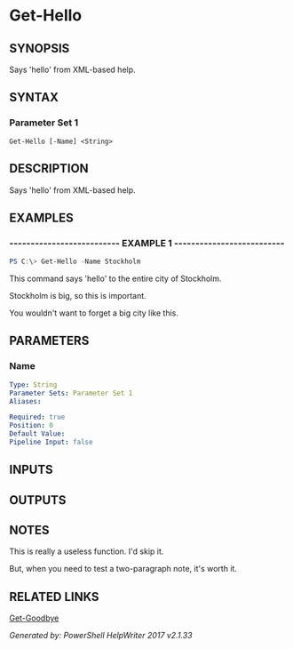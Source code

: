 ﻿# Get-Hello

## SYNOPSIS
Says 'hello' from XML-based help.

## SYNTAX

### Parameter Set 1
```
Get-Hello [-Name] <String>
```

## DESCRIPTION
Says 'hello' from XML-based help.

## EXAMPLES

### --------------------------  EXAMPLE 1 --------------------------

```powershell
PS C:\> Get-Hello -Name Stockholm
```

This command says 'hello' to the entire city of Stockholm.

Stockholm is big, so this is important.

You wouldn't want to forget a big city like this.

## PARAMETERS

### Name


```yaml
Type: String
Parameter Sets: Parameter Set 1
Aliases: 

Required: true
Position: 0
Default Value: 
Pipeline Input: false
```

## INPUTS

## OUTPUTS

## NOTES

This is really a useless function. I'd skip it.

But, when you need to test a two-paragraph note, it's worth it.

## RELATED LINKS

[Get-Goodbye]()

*Generated by: PowerShell HelpWriter 2017 v2.1.33*

